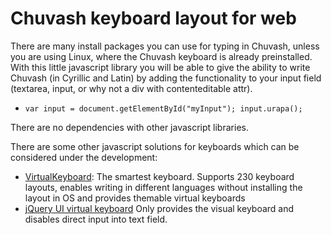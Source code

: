 # Chuvash keyboard layout for web

There are many install packages you can use for typing in Chuvash, unless you are using Linux, where the Chuvash keyboard is already preinstalled. 
With this little javascript library you will be able to give the ability to write Chuvash (in Cyrillic and Latin) by adding the functionality to your input field (textarea, input, or why not a div with contenteditable attr).

  * `var input = document.getElementById("myInput");
     input.urapa();`

There are no dependencies with other javascript libraries.

There are some other javascript solutions for keyboards which can be considered under the development:

  * [VirtualKeyboard](http://allanguages.info): The smartest keyboard. 
    Supports 230 keyboard layouts, enables writing in different languages without installing the layout in OS and provides themable virtual keyboards
  * [jQuery UI virtual keyboard](http://wiki.jqueryui.com/w/page/32615464/Virtual%20Keyboard) Only provides the visual keyboard and disables direct input into text field.

